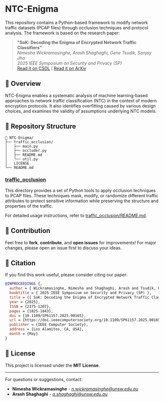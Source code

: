 # NTC-Enigma

This repository contains a Python-based framework to modify network traffic datasets (PCAP files) through occlusion techniques and protocol analysis. The framework is based on the research paper:

> **"SoK: Decoding the Enigma of Encrypted Network Traffic Classifiers"**\
> *Nimesha Wickramasinghe, Arash Shaghaghi, Gene Tsudik, Sanjay Jha*\
> *2025 IEEE Symposium on Security and Privacy (SP)*\
> [Read it on CSDL](https://www.computer.org/csdl/proceedings-article/sp/2025/223600b732/26hiUvcHgly) | [Read it on ArXiv](https://arxiv.org/abs/2503.20093)

## 📌 Overview
NTC-Enigma enables a systematic analysis of machine learning-based approaches to network traffic classification (NTC) in the context of modern encryption protocols. It also identifies overfitting caused by various design choices, and examines the validity of assumptions underlying NTC models.

## 📂 Repository Structure

```
📁 NTC-Enigma/
├── traffic_occlusion/
│   ├── main.py
│   ├── occluder.py
│   ├── README.md
│   └── util.py
│   LICENSE
└── README.md
```

### [traffic_occlusion](https://github.com/nime-sha256/ntc-enigma/tree/main/traffic_occlusion)
This directory provides a set of Python tools to apply occlusion techniques to PCAP files. These techniques mask, modify, or randomize different traffic attributes to protect sensitive information while preserving the structure and properties of the traffic.

For detailed usage instructions, refer to [traffic_occlusion/README.md](https://github.com/nime-sha256/ntc-enigma/blob/main/traffic_occlusion/README.md).

## 🤝 Contribution

Feel free to **fork**, **contribute**, and **open issues** for improvements! For major changes, please open an issue first to discuss your ideas.

## 📜 Citation

If you find this work useful, please consider citing our paper:

```bibtex
@INPROCEEDINGS {,
  author = { Wickramasinghe, Nimesha and Shaghaghi, Arash and Tsudik, Gene and Jha, Sanjay },
  booktitle = { 2025 IEEE Symposium on Security and Privacy (SP) },
  title = {{ SoK: Decoding the Enigma of Encrypted Network Traffic Classifiers }},
  year = {2025},
  ISSN = {2375-1207},
  pages = {1825-1843},
  doi = {10.1109/SP61157.2025.00165},
  url = {https://doi.ieeecomputersociety.org/10.1109/SP61157.2025.00165},
  publisher = {IEEE Computer Society},
  address = {Los Alamitos, CA, USA},
  month = {May}
}
```

## 📜 License

This project is licensed under the **MIT License**.

---

For questions or suggestions, contact:

- **Nimesha Wickramasinghe** - [*n.wickramasinghe@unsw.edu.au*](mailto\:n.wickramasinghe@unsw.edu.au)
- **Arash Shaghaghi** - [*a.shaghaghi@unsw.edu.au*](mailto\:a.shaghaghi@unsw.edu.au)
